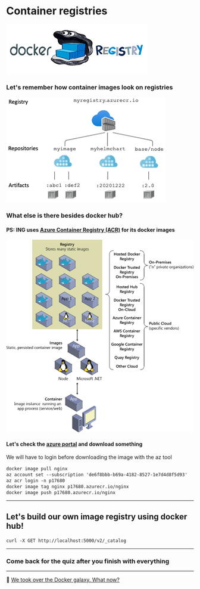 # Container registries
![](../../media/module-5/docker-registry.webp)

### Let's remember how container images look on registries
![](../../media/module-5/registry-elements.png)

### What else is there besides docker hub?
#### PS: ING uses [Azure Container Registry (ACR)](https://azure.microsoft.com/en-us/products/container-registry/#overview) for its docker images
![](../../media/module-5/taxonomy-docker-terms-concepts.png)
#### Let's check the [azure portal](https://portal.azure.com/#home) and download something
We will have to login before downloading the image with the az tool

```
docker image pull nginx
az account set --subscription 'de6f8bbb-b69a-4182-8527-1e7d4d8f5d93'
az acr login -n p17680
docker image tag nginx p17680.azurecr.io/nginx
docker image push p17680.azurecr.io/nginx
```

<hr>

## Let's build our own image registry using docker hub!
`curl -X GET http://localhost:5000/v2/_catalog`

<hr>

### Come back for the quiz after you finish with everything

<hr>

🌌 [We took over the Docker galaxy. What now?](class-2.md)